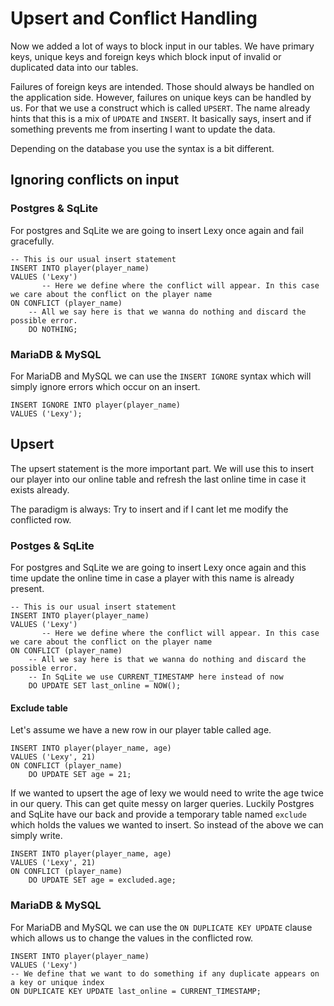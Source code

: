 # Upsert and Conflict Handling

Now we added a lot of ways to block input in our tables. We have primary keys, unique keys and foreign keys which
block input of invalid or duplicated data into our tables.

Failures of foreign keys are intended. Those should always be handled on the application side. However, failures on
unique keys can be handled by us. For that we use a construct which is called `UPSERT`. The name already hints that
this is a mix of `UPDATE` and `INSERT`. It basically says, insert and if something prevents me from inserting I want
to update the data.

Depending on the database you use the syntax is a bit different.

## Ignoring conflicts on input

### Postgres & SqLite

For postgres and SqLite we are going to insert Lexy once again and fail gracefully.

```postgresql
-- This is our usual insert statement
INSERT INTO player(player_name)
VALUES ('Lexy')
       -- Here we define where the conflict will appear. In this case we care about the conflict on the player name
ON CONFLICT (player_name)
    -- All we say here is that we wanna do nothing and discard the possible error.
    DO NOTHING;
```

### MariaDB & MySQL

For MariaDB and MySQL we can use the `INSERT IGNORE` syntax which will simply ignore errors which occur on an insert.

```mariadb
INSERT IGNORE INTO player(player_name)
VALUES ('Lexy');
```

## Upsert

The upsert statement is the more important part. We will use this to insert our player into our online table and 
refresh the last online time in case it exists already.

The paradigm is always: Try to insert and if I cant let me modify the conflicted row.

### Postges & SqLite 

For postgres and SqLite we are going to insert Lexy once again and this time update the online time in case a player 
with this name is already present. 

```postgresql
-- This is our usual insert statement
INSERT INTO player(player_name)
VALUES ('Lexy')
       -- Here we define where the conflict will appear. In this case we care about the conflict on the player name
ON CONFLICT (player_name)
    -- All we say here is that we wanna do nothing and discard the possible error.
    -- In SqLite we use CURRENT_TIMESTAMP here instead of now
    DO UPDATE SET last_online = NOW();
```

#### Exclude table

Let's assume we have a new row in our player table called age.

```postgresql
INSERT INTO player(player_name, age)
VALUES ('Lexy', 21)
ON CONFLICT (player_name)
    DO UPDATE SET age = 21;
```

If we wanted to upsert the age of lexy we would need to write the age twice in our query. This can get quite messy 
on larger queries. Luckily Postgres and SqLite have our back and provide a temporary table named `exclude` which holds 
the values we wanted to insert. So instead of the above we can simply write.

```postgresql
INSERT INTO player(player_name, age)
VALUES ('Lexy', 21)
ON CONFLICT (player_name)
    DO UPDATE SET age = excluded.age;
```

### MariaDB & MySQL

For MariaDB and MySQL we can use the `ON DUPLICATE KEY UPDATE` clause which allows us to change the values in the 
conflicted row.

```mariadb
INSERT INTO player(player_name)
VALUES ('Lexy')
-- We define that we want to do something if any duplicate appears on a key or unique index
ON DUPLICATE KEY UPDATE last_online = CURRENT_TIMESTAMP;
```
